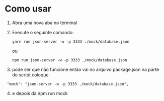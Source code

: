 # Como usar

1. Abra uma nova aba no terminal
2. Execute o seguinte comando: 
    ```
    yarn run json-server -w -p 3333 ./mock/database.json
    ```
    ou
    ```
    npm run json-server -w -p 3333 ./mock/database.json
    ```

3. pode ser que não funcione então vai no arquivo package.json na parte do script coloque 
 ```
  "mock": "json-server -w -p 3333 ./mock/database.json",
  ```
  4. e depois da npm run mock
